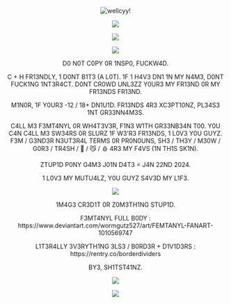 <p align="center"><a target="_blank"><img src="https://nothingtwoseehere.carrd.co/assets/images/image01.png?v=8cab534a" alt="wellcyy!" title="hihi!"><p align="center">
<a target="_blank"><img src="https://64.media.tumblr.com/b2a4f171804df87afae3be90d1845f04/ddb75fe1265919cb-b2/s250x400/fc7979f126a6795966e7a372b4cfbb640f8914b4.gif"></a>

<p align="center"><a target="_blank"><img src="https://64.media.tumblr.com/5a54dde9605f7dae02270ccd6f9e9dc0/fcf30a7d52b1c113-8f/s250x400/f367524fe47517e21852c9ef603366ce6698038d.pnj"></a><p align="center">

<p align="center">
  <img src="https://komarev.com/ghpvc/?username=femtanylx3-username&color=EDC8D5&style=plastic&label=femtanyl-lings+!!&abreviated=true">
</p>

<p align="center"> D0 N0T C0PY 0R 1NSP0, FUCKW4D. <p align="center">

<p align="center"> C + H FR13NDLY, 1 D0NT B1T3 (A L0T). 1F 1 H4V3 DN1 1N MY N4M3, D0NT FUCK1NG 1NT3R4CT. D0NT CR0WD UNL3ZZ Y0UR3 MY FR13ND 0R MY FR13NDS FR13ND. <p align="center">

<p align="center"> M1N0R, 1F Y0UR3 -12 / 18+ DN1U1D. FR13NDS 4R3 XC3PT10NZ, PL34S3 1NT GR33NN4M3S. <p align="center">

<p align="center"> C4LL M3 F3MT4NYL 0R WH4T3V3R, F1N3 W1TH GR33NB34N T00. Y0U C4N C4LL M3 SW34RS 0R SLURZ 1F W3'R3 FR13NDS, 1 L0V3 Y0U GUYZ. F3M / G3ND3R N3UT3R4L TERMS 0R PR0N0UNS, SH3 / TH3Y / M30W / G0R3 / TR4SH / 🔪 / 😼 / 🩸 4R3 MY F4VS (1N TH1S SK1N). <p align="center">

<p align="center"> ZTUP1D P0NY G4M3 J01N D4T3 = J4N 22ND 2024. <p align="center">

<p align="center"> 1 L0V3 MY MUTU4LZ, Y0U GUYZ S4V3D MY L1F3. <p align="center">

<p align="center"><a target="_blank"><img src="https://files.catbox.moe/xuwd8e.gif"></a><p align="center">

<p align="center"> 1M4G3 CR3D1T 0R Z0M3TH1NG STUP1D. <p align="center">

<p align="center"> F3MT4NYL FULL B0DY : https://www.deviantart.com/wormgutz527/art/FEMTANYL-FANART-1010569747<p align="center">

<p align="center"> L1T3R4LLY 3V3RYTH1NG 3LS3 / B0RD3R + D1V1D3RS : https://rentry.co/borderdividers<p align="center">

<p align="center"> BY3, SH1TST41NZ. <p align="center">

<p align="center"><a target="_blank"><img src="https://64.media.tumblr.com/052b21ed049d1fa906e4733c45c22c23/fcf30a7d52b1c113-b7/s250x400/d91cb2ae63746947aac2d56ba5c9a9f4443106b1.gif"></a><p align="center">
<a target="_blank"><img src="https://files.catbox.moe/fx8td3.png"></a>

